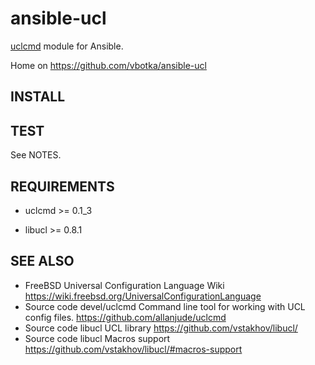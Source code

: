 ansible-ucl
===========

[uclcmd](https://github.com/allanjude/uclcmd) module for Ansible.

Home on https://github.com/vbotka/ansible-ucl


INSTALL
-------
<TBD>


TEST
----
<TBD>
See NOTES.


REQUIREMENTS
------------

* uclcmd >= 0.1_3

* libucl >= 0.8.1


SEE ALSO
--------

* FreeBSD Universal Configuration Language
     Wiki
     https://wiki.freebsd.org/UniversalConfigurationLanguage
* Source code devel/uclcmd
     Command line tool for working with UCL config files.
     https://github.com/allanjude/uclcmd
* Source code libucl
     UCL library
     https://github.com/vstakhov/libucl/
* Source code libucl
     Macros support
     https://github.com/vstakhov/libucl/#macros-support
